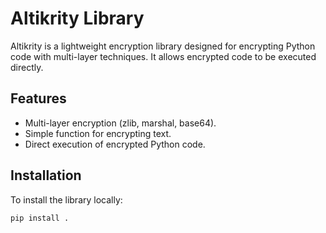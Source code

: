 # Altikrity Library

Altikrity is a lightweight encryption library designed for encrypting Python code with multi-layer techniques. It allows encrypted code to be executed directly.

## Features
- Multi-layer encryption (zlib, marshal, base64).
- Simple function for encrypting text.
- Direct execution of encrypted Python code.

## Installation
To install the library locally:
```bash
pip install .
